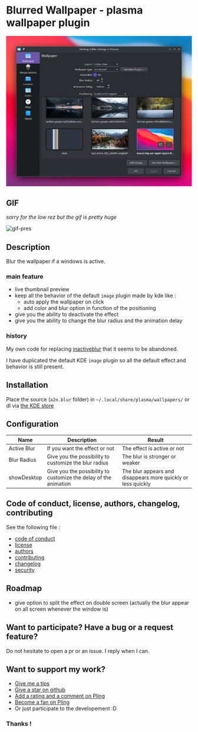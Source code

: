# Blurred Wallpaper - plasma wallpaper plugin

![pres](assets/main-screenshot.png)

## GIF

*sorry for the low rez but the gif is pretty huge*

![gif-pres](assets/main-vid.gif)

## Description

Blur the wallpaper if a windows is active.

### main feature

- live thumbnail preview
- keep all the behavior of the default `image` plugin made by kde like :
    - auto apply the wallpaper on click
    - add color and blur option in function of the positioning
- give you the ability to deactivate the effect
- give you the ability to change the blur radius and the animation delay

### history
My own code for replacing [inactiveblur](https://github.com/Zren/plasma-wallpapers/tree/master/inactiveblur) that it seems to be abandoned.

I have duplicated the default KDE `image` plugin so all the default effect and behavior is still present.

## Installation

Place the source (`a2n.blur` folder) in `~/.local/share/plasma/wallpapers/` or dl via [the KDE store](https://www.pling.com/replaceme/)

## Configuration

| Name | Description | Result |
|--|--|--|
| Active Blur | If you want the effect or not | The effect is active or not |
| Blur Radius | Give you the possibility to customize the blur radius | The blur is stronger or weaker |
| showDesktop | Give you the possibility to customize the delay of the animation | The blur appears and disappears more quickly or less quickly |

## Code of conduct, license, authors, changelog, contributing

See the following file :
- [code of conduct](CODE_OF_CONDUCT.md)
- [license](LICENSE)
- [authors](AUTHORS)
- [contributing](CONTRIBUTING.md)
- [changelog](CHANGELOG)
- [security](SECURITY.md)

## Roadmap

- give option to split the effect on double screen (actually the blur appear on all screen whenever the window is)

## Want to participate? Have a bug or a request feature?

Do not hesitate to open a pr or an issue. I reply when I can.

## Want to support my work?

- [Give me a tips](https://ko-fi.com/a2n00)
- [Give a star on github](https://github.com/bouteillerAlan/blurredwallpaper)
- [Add a rating and a comment on Pling](https://www.pling.com/p/replaceme/)
- [Become a fan on Pling](https://www.pling.com/p/replaceme/)
- Or just participate to the developement :D

### Thanks !
